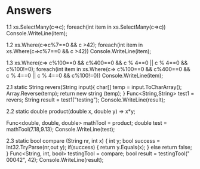 # Answers

1.1
xs.SelectMany(c=>c);
foreach(int item in xs.SelectMany(c=>c)) Console.WriteLine(item);

1.2
xs.Where(c=>c%7==0 && c >42);
foreach(int item in xs.Where(c=>c%7==0 && c >42)) Console.WriteLine(item);

1.3
xs.Where(c=> c%100==0 && c%400==0 && c % 4==0 || c % 4==0 && c%100!=0);
foreach(int item in xs.Where(c=> c%100==0 && c%400==0 && c % 4==0 || c % 4==0 && c%100!=0)) Console.WriteLine(item);

2.1
static String revers(String input){
    char[] temp = input.ToCharArray();
    Array.Reverse(temp);
    return new string (temp);
}
Func<String,String> test1 = revers;
    String result = test1("testing");
    Console.WriteLine(result); 

2.2
static double product(double x, double y) => x*y;

Func<double, double, double> mathTool = product;
        double test = mathTool(7.18,9.13);
        Console.WriteLine(test);

2.3
    static bool compare (String nr, int x)
    {
        int y;
        bool success = Int32.TryParse(nr,out y);
        if(success)
        {
            return y.Equals(x);
        }
        else return false;
    }
        Func<String, int, bool> testingTool = compare;
        bool result = testingTool(" 00042", 42);
        Console.WriteLine(result);